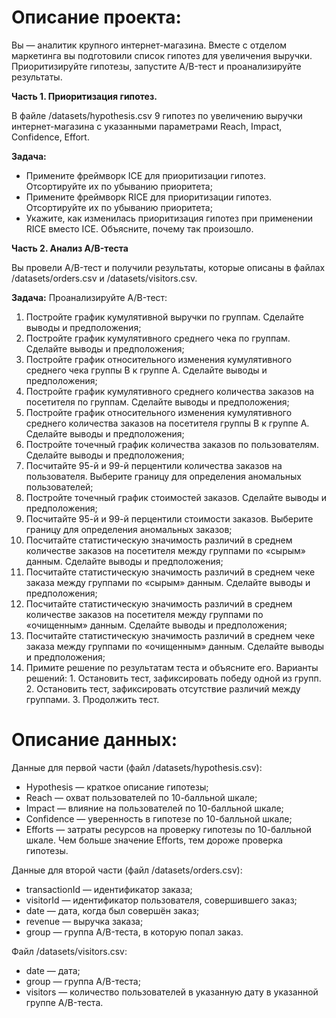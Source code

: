 # Описание проекта:
Вы — аналитик крупного интернет-магазина. Вместе с отделом маркетинга вы подготовили список гипотез для увеличения выручки.
Приоритизируйте гипотезы, запустите A/B-тест и проанализируйте результаты. 

**Часть 1. Приоритизация гипотез.**

В файле /datasets/hypothesis.csv 9 гипотез по увеличению выручки интернет-магазина с указанными параметрами Reach, Impact, Confidence, Effort.

**Задача:**
* Примените фреймворк ICE для приоритизации гипотез. Отсортируйте их по убыванию приоритета;
* Примените фреймворк RICE для приоритизации гипотез. Отсортируйте их по убыванию приоритета;
* Укажите, как изменилась приоритизация гипотез при применении RICE вместо ICE. Объясните, почему так произошло.

**Часть 2. Анализ A/B-теста**

Вы провели A/B-тест и получили результаты, которые описаны в файлах /datasets/orders.csv и /datasets/visitors.csv.

**Задача:**
Проанализируйте A/B-тест:
1. Постройте график кумулятивной выручки по группам. Сделайте выводы и предположения;
2. Постройте график кумулятивного среднего чека по группам. Сделайте выводы и предположения;
3. Постройте график относительного изменения кумулятивного среднего чека группы B к группе A. Сделайте выводы и предположения;
4. Постройте график кумулятивного среднего количества заказов на посетителя по группам. Сделайте выводы и предположения;
5. Постройте график относительного изменения кумулятивного среднего количества заказов на посетителя группы B к группе A. Сделайте выводы и предположения;
6. Постройте точечный график количества заказов по пользователям. Сделайте выводы и предположения;
7. Посчитайте 95-й и 99-й перцентили количества заказов на пользователя. Выберите границу для определения аномальных пользователей;
8. Постройте точечный график стоимостей заказов. Сделайте выводы и предположения;
9. Посчитайте 95-й и 99-й перцентили стоимости заказов. Выберите границу для определения аномальных заказов;
10. Посчитайте статистическую значимость различий в среднем количестве заказов на посетителя между группами по «сырым» данным. Сделайте выводы и предположения;
11. Посчитайте статистическую значимость различий в среднем чеке заказа между группами по «сырым» данным. Сделайте выводы и предположения;
12. Посчитайте статистическую значимость различий в среднем количестве заказов на посетителя между группами по «очищенным» данным. Сделайте выводы и предположения;
13. Посчитайте статистическую значимость различий в среднем чеке заказа между группами по «очищенным» данным. Сделайте выводы и предположения;
14. Примите решение по результатам теста и объясните его. Варианты решений:
        1. Остановить тест, зафиксировать победу одной из групп.
        2. Остановить тест, зафиксировать отсутствие различий между группами.
        3. Продолжить тест.

# Описание данных:
Данные для первой части (файл /datasets/hypothesis.csv):
* Hypothesis — краткое описание гипотезы;
* Reach — охват пользователей по 10-балльной шкале;
* Impact — влияние на пользователей по 10-балльной шкале;
* Confidence — уверенность в гипотезе по 10-балльной шкале;
* Efforts — затраты ресурсов на проверку гипотезы по 10-балльной шкале. Чем больше значение Efforts, тем дороже проверка гипотезы.

Данные для второй части (файл /datasets/orders.csv):
* transactionId — идентификатор заказа;
* visitorId — идентификатор пользователя, совершившего заказ;
* date — дата, когда был совершён заказ;
* revenue — выручка заказа;
* group — группа A/B-теста, в которую попал заказ.

Файл /datasets/visitors.csv:
* date — дата;
* group — группа A/B-теста;
* visitors — количество пользователей в указанную дату в указанной группе A/B-теста.